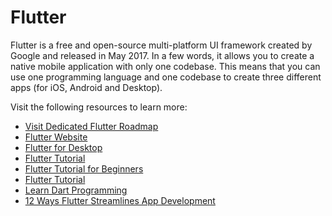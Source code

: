 <DedicatedRoadmap
href='/flutter'
title='Flutter Roadmap'
description='Click to check the detailed Flutter Roadmap.'
/>

# Flutter

Flutter is a free and open-source multi-platform UI framework created by Google and released in May 2017. In a few words, it allows you to create a native mobile application with only one codebase. This means that you can use one programming language and one codebase to create three different apps (for iOS, Android and Desktop).

Visit the following resources to learn more:

- [Visit Dedicated Flutter Roadmap](/flutter)
- [Flutter Website](https://flutter.dev)
- [Flutter for Desktop](https://flutter.dev/multi-platform/desktop)
- [Flutter Tutorial](https://www.w3adda.com/flutter-tutorial)
- [Flutter Tutorial for Beginners](https://www.youtube.com/watch?v=1ukSR1GRtMU&list=PL4cUxeGkcC9jLYyp2Aoh6hcWuxFDX6PBJ)
- [Flutter Tutorial](https://www.w3adda.com/flutter-tutorial)
- [Learn Dart Programming](https://www.tutorialspoint.com/dart_programming/index.htm)
- [12 Ways Flutter Streamlines App Development](https://thenewstack.io/12-ways-flutter-streamlines-app-development/)
